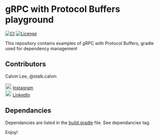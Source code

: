 # gRPC with Protocol Buffers playground

[![CI](https://travis-ci.org/stalk-calvin/grpc_protobuf.svg?branch=master)](https://travis-ci.org/stalk-calvin/grpc_protobuf)
[![License](http://img.shields.io/:license-Apache%202-red.svg)](http://www.apache.org/licenses/LICENSE-2.0.txt)

This repository contains examples of gRPC with Protocol Buffers, gradle used for dependency management

## Contributors

Calvin Lee, @stalk.calvin

<a href="https://www.instagram.com/stalk.calvin/"><img alt="Add me to Instagram" src="http://www.dep.pa.gov/publishingimages/instagram.png" height="20px" width="20px"/></a> <span><a href="https://www.instagram.com/stalk.calvin/">Instagram</a></span>
<br/>
<a href="https://www.linkedin.com/in/stalkme"><img alt="Add me to Linkedin" src="http://aspyra.com/wp-content/uploads/icon-linkedin-20px.png" height="20px" width="20px"/></a> <span><a href="https://www.linkedin.com/in/stalkme">LinkedIn</a></span>

## Dependancies

Dependancies are listed in the [build.gradle](https://raw.githubusercontent.com/stalk-calvin/grpc_protobuf/master/build.gradle) file. See dependancies tag.

Enjoy!
